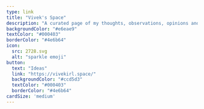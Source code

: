 ```yaml
---
type: link
title: "Vivek's Space"
description: "A curated page of my thoughts, observations, opinions and more."
backgroundColor: "#e6eae9"
textColor: "#000403"
borderColor: "#4e6b64"
icon: 
  src: 2728.svg
  alt: "sparkle emoji"
button: 
  text: "Ideas"
  link: "https://vivekirl.space/"
  backgroundColor: "#ccd5d3"
  textColor: "#000403"
  borderColor: "#4e6b64"
cardSize: 'medium'
---
```

